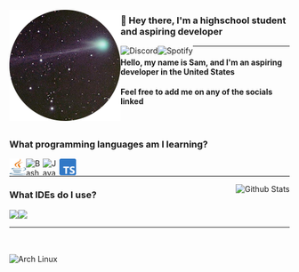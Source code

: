 <!--- Thanks to LlamaLad7 and Koding dev for the inspiration! https://github.com/LlamaLad7/LlamaLad7 https://github.com/KodingDev --->

<img 
     align="left" alt="Avatar" width="200px" 
     src="https://github.com/Scherso/Scherso/blob/main/assets/Scherso.png" 
/>

<h3 align="left">
     
   👋 Hey there, I'm a highschool student and aspiring developer
     
</h3>

<!--- Drawing the Spotify and Discord logos behind the page break, href is a link to the corresponding links. --->

<a href="https://discordapp.com/users/492816296103378948">
     <img 
          align="left" alt="Discord"
          src="https://img.shields.io/badge/-Salmon%232355-5865F2?&style=flat-square&logo=discord&logoColor=white"
     />
</a>
       
<a href="https://open.spotify.com/user/7xiu2hms0kghfyn9b2iw91dms?si=QyYfNVUVQQ-E89r2sDZXHA">
     <img 
          align="left" alt="Spotify" 
          src="https://img.shields.io/badge/-sam-1DB954?&style=flat-square&logo=spotify&logoColor=white"
     />
</a>

---

#### Hello, my name is Sam, and I'm an aspiring developer in the United States
#### Feel free to add me on any of the socials linked

<br /> 

### What programming languages am I learning?

<a href="https://www.java.com/en/download/help/whatis_java.html">
     <img 
         align="left" alt="Java" width="30px" height="30" 
         src="https://github.com/Scherso/Scherso/blob/main/assets/java.svg"
     />
</a>

<a href="https://www.gnu.org/software/bash/">
     <img 
         align="left" alt="Bash" width="30" height="30" 
         src="https://upload.wikimedia.org/wikipedia/commons/4/4b/Bash_Logo_Colored.svg" 
     />
</a>

<a href="https://javascript.com/">
     <img 
         align="left" alt="JavaScript" width="30" height="30" 
         src="https://upload.wikimedia.org/wikipedia/commons/6/6a/JavaScript-logo.png" 
     />
</a>

<a href="https://www.typescriptlang.org/">
     <img 
         align="left" alt="TypeScript" width="30" height="30" 
         src="https://github.com/Scherso/Scherso/blob/main/assets/ts.png" 
     />
</a> 

<br />

----

<a href="https://github.com/Scherso/Scherso">
     <img 
         align="right" alt="Github Stats"
         src="https://github-readme-stats.vercel.app/api?username=Scherso&&show_icons=true&title_color=fff&icon_color=a3a3a3&text_color=9f9f9f&bg_color=151515"
     />
</a>

### What IDEs do I use?

<a href="https://www.jetbrains.com/idea/">
     <img 
         align="left" height="30" 
         src="https://resources.jetbrains.com/storage/products/company/brand/logos/IntelliJ_IDEA_icon.svg"
     />
</a>

<a href="https://code.visualstudio.com/">
     <img 
         align="left" height="30" 
         src="https://user-images.githubusercontent.com/674621/71187801-14e60a80-2280-11ea-94c9-e56576f76baf.png"
     />
</a>

<br />

---

<br />
<br />

<a href="https://archlinux.org">
     <img 
          align="left" alt="Arch Linux" width"25px" height="25"
          src="http://www.archlinux.org/logos/archlinux-icon-crystal-64.svg"
     />
</a>

<!---
Scherso/Scherso is a ✨ special ✨ repository because its `README.md` (this file) appears on your GitHub profile.
You can click the Preview link to take a look at your changes.
--->
